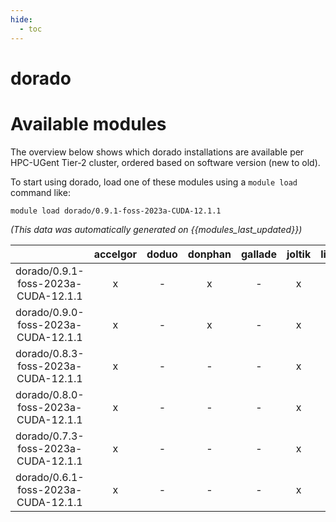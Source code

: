 ```yaml
---
hide:
  - toc
---
```


dorado
======

# Available modules


The overview below shows which dorado installations are available per HPC-UGent Tier-2 cluster, ordered based on software version (new to old).

To start using dorado, load one of these modules using a `module load` command like:

```shell
module load dorado/0.9.1-foss-2023a-CUDA-12.1.1
```

*(This data was automatically generated on {{modules_last_updated}})*  

| |accelgor|doduo|donphan|gallade|joltik|litleo|shinx|
| :---: | :---: | :---: | :---: | :---: | :---: | :---: | :---: |
|dorado/0.9.1-foss-2023a-CUDA-12.1.1|x|-|x|-|x|x|-|
|dorado/0.9.0-foss-2023a-CUDA-12.1.1|x|-|x|-|x|x|-|
|dorado/0.8.3-foss-2023a-CUDA-12.1.1|x|-|-|-|x|x|-|
|dorado/0.8.0-foss-2023a-CUDA-12.1.1|x|-|-|-|x|x|-|
|dorado/0.7.3-foss-2023a-CUDA-12.1.1|x|-|-|-|x|x|-|
|dorado/0.6.1-foss-2023a-CUDA-12.1.1|x|-|-|-|x|x|-|
